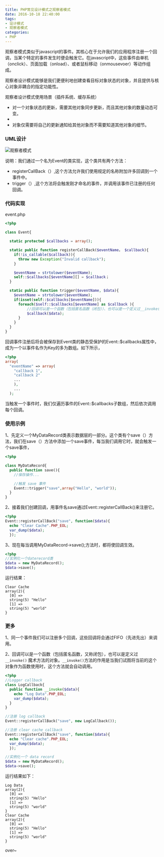 ```yaml
---
title: PHP常见设计模式之观察者模式
date: 2016-10-18 22:40:00
tags:
- 设计模式
- 观察者模式
categories:
- PHP
---
```



观察者模式类似于javascript的事件。其核心在于允许我们的应用程序注册一个回调，当某个特定的事件发生时便会触发它。在javascript中，这些事件由单机（onclick）、页面加载（onload）、或者鼠标移动（onmousevoer）等动作组成。

观察者设计模式能够是我们更便利地创建查看目标对象状态的对象，并且提供与核心对象非耦合的指定功能性。

观察者设计模式使用场景（插件系统、缓存系统）
- 对一个对象状态的更新，需要其他对象同步更新，而且其他对象的数量动态可变。
-
- 对象仅需要将自己的更新通知给其他对象而不需要知道其他对象的细节。


<!-- more -->

### UML设计
![观察者模式](http://n.sinaimg.cn/games/3ece443e/20161018/GuanChaZheMoShi.png)

说明：我们通过一个名为Event的类实现，这个类共有两个方法：
- registerCallBack（）,这个方法允许我们使用规定的名称附加许多回调到一个事件中。
- trigger（）,这个方法将会触发刚才命名的事件，并调用该事件已注册的任何回调。

### 代码实现
event.php
```php
<?php

class Event{

  static protected $callbacks = array();

  static public function registerCallBack($eventName， $callback){
    if(!is_callable($callback)){
      throw new Exception("Invalid callback");
    }

    $eventName = strtolower($eventName);
    self::$callbacks[$eventName][] = $callback；
  }

  static public function trigger($eventName, $data){
    $eventName = strtolower($eventName);
    if(isset(self::$callbacks[$eventName])){
      foreach($self::$callbacks[$eventName] as $callback ){
          //回调可以是一个函数（包括匿名函数（闭包））、也可以是一个定义过__invoke()的对象
          $callback($data);
      }
    }  
  }
}

```

回调事件注册后将会被保存到Event类的静态受保护的Event::$callbacks属性中，成为一个以事件名作为Key的多为数组。如下所示，
```php
<?php
array(
  "eventName" => array(
    "callback 1",
    "callback 2"
    ...
    ),
    ...
  );
```
当触发一个事件时，我们仅遍历事件的Event::$callbacks子数组，然后依次调用每个回调。

### 使用示例

1、先定义一个MyDataRecord类表示数据层的一部分。这个类有个save（）方法，我们在save（）方法中添加一个save事件，每当我们调用它时，就会触发一个save事件，
```php
<?php

class MyDataRecord{
  public function save(){
    //保存操作...

    //触发 save 事件
    Event::trigger("save",array("Hello", "world"));
  }
}
```
2、接着我们创建回调，用事件名save通过Event::registerCallBack()来注册它。
```php
<?php
Event::registerCallBack("save", function($data){
  echo "Clear Cache".PHP_EOL;
  var_dump($data);
  });
```
3、现在每当调用MyDataRecord->save();方法时，都将使回调生效。
```php
<?php
//实例化一个daterecord类
$data = new MyDataRecord();
$data->save();
```
运行结果：
```
Clear Cache
array(2){
  [0] =>
  string(5) "Hello"
  [1] =>
  string(5) "world"
}
```

### 更多
1、同一个事件我们可以注册多个回调，这些回调将会通过FIFO（先进先出）来调用。

2、回调可以是一个函数（包括匿名函数，又称闭包），也可以是定义过 `__invoke()` 魔术方法的对象。`__invoke()`方法的作用是当我们试图将当前的这个对象作为函数使用时，这个方法就会自动调用。

```php
<?php
//Logger callback
class LogCallback{
  public function __invoke($data){
    echo "Log Data".PHP_EOL;
    var_dump($data);
  }
}

//注册 log callback
Event::registerCallBack("save", new LogCallback());

//注册 clear cache callback
Event::registerCallBack("save", function($data){
  echo "Clear cache".PHP_EOL;
  var_dump($data);
  });

//实例化一个 data record
$data = new MyDataRecord();
$data->save();
```
运行结果如下：
```
Log Data
array(2){
  [0] =>
  string(5) "Hello"
  [1] =>
  string(5) "world"
}
Clear Cache
array(2){
  [0] =>
  string(5) "Hello"
  [1] =>
  string(5) "world"
}
```

over~

